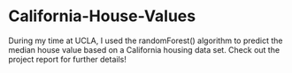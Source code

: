 # California-House-Values

During my time at UCLA, I used the randomForest() algorithm to predict the median house value based on a California housing data set. Check out the project report for further details!
